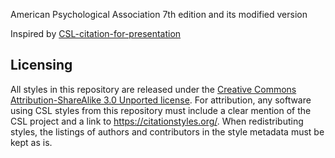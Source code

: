 American Psychological Association 7th edition  and its modified version

Inspired by [CSL-citation-for-presentation](https://github.com/lancefxh/CSL-citation-for-presentation)

Licensing
---------

All styles in this repository are released under the [Creative Commons Attribution-ShareAlike 3.0 Unported license](https://creativecommons.org/licenses/by-sa/3.0/).
For attribution, any software using CSL styles from this repository must include a clear mention of the CSL project and a link to https://citationstyles.org/.
When redistributing styles, the listings of authors and contributors in the style metadata must be kept as is.
